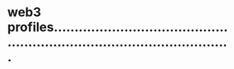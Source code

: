 # web3 profiles................................................................................................

